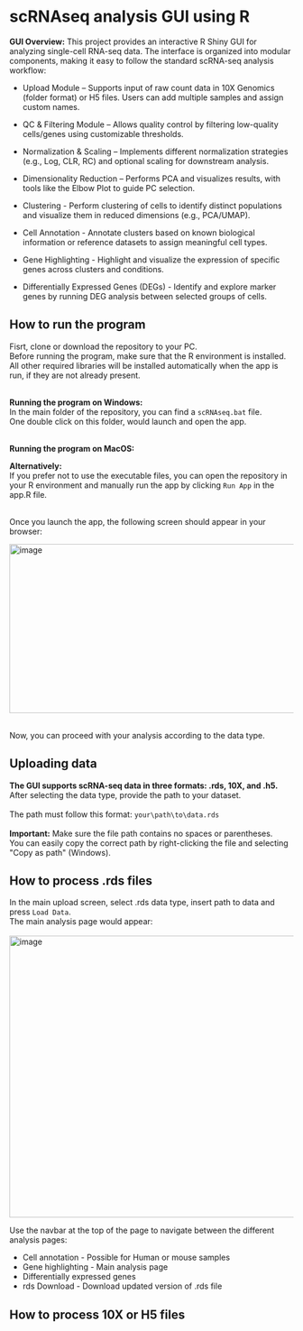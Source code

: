 # scRNAseq analysis GUI using R

**GUI Overview:**
This project provides an interactive R Shiny GUI for analyzing single-cell RNA-seq data. The interface is organized into modular components, making it easy to follow the standard scRNA-seq analysis workflow:

* Upload Module – Supports input of raw count data in 10X Genomics (folder format) or H5 files. Users can add multiple samples and assign custom names.

* QC & Filtering Module – Allows quality control by filtering low-quality cells/genes using customizable thresholds.

* Normalization & Scaling – Implements different normalization strategies (e.g., Log, CLR, RC) and optional scaling for downstream analysis.

* Dimensionality Reduction – Performs PCA and visualizes results, with tools like the Elbow Plot to guide PC selection.

* Clustering - Perform clustering of cells to identify distinct populations and visualize them in reduced dimensions (e.g., PCA/UMAP).

* Cell Annotation - Annotate clusters based on known biological information or reference datasets to assign meaningful cell types.

* Gene Highlighting - Highlight and visualize the expression of specific genes across clusters and conditions.

* Differentially Expressed Genes (DEGs) - Identify and explore marker genes by running DEG analysis between selected groups of cells.

## How to run the program

Fisrt, clone or download the repository to your PC.<br>
Before running the program, make sure that the R environment is installed.<br>
All other required libraries will be installed automatically when the app is run, if they are not already present.<br><br>

**Running the program on Windows:** <Br>
In the main folder of the repository, you can find a ```scRNAseq.bat``` file.<br>
One double click on this folder, would launch and open the app.<br><br>

**Running the program on MacOS:** <Br>

**Alternatively:** <br>
If you prefer not to use the executable files, you can open the repository in your R environment and manually run the app by clicking ```Run App``` in the app.R file. <br><br>

Once you launch the app, the following screen should appear in your browser:

<img width="600" height="300" alt="image" src="https://github.com/user-attachments/assets/50e59d2c-fe71-4fde-948c-a143f345eda3" />


<br>Now, you can proceed with your analysis according to the data type.

## Uploading data

**The GUI supports scRNA-seq data in three formats: .rds, 10X, and .h5. <br>**
After selecting the data type, provide the path to your dataset. <br><br>
The path must follow this format: ```your\path\to\data.rds```<br><br>
**Important:** Make sure the file path contains no spaces or parentheses.<br>
You can easily copy the correct path by right-clicking the file and selecting "Copy as path" (Windows).


## How to process .rds files

In the main upload screen, select .rds data type, insert path to data and press ```Load Data```.<br>
The main analysis page would appear:<br><br>
<img width="800" height="500" alt="image" src="https://github.com/user-attachments/assets/53f016c5-b8d9-436f-b646-1c32c546b32f" />
<br>

Use the navbar at the top of the page to navigate between the different analysis pages:
* Cell annotation - Possible for Human or mouse samples
* Gene highlighting - Main analysis page
* Differentially expressed genes
* rds Download - Download updated version of .rds file


## How to process 10X or H5 files
